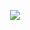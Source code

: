 <p align="center"><img src="https://github.com/utf-4096/utf-4096/assets/25370216/b9161e7c-2021-4b82-9a23-e001c260972f"></p>
